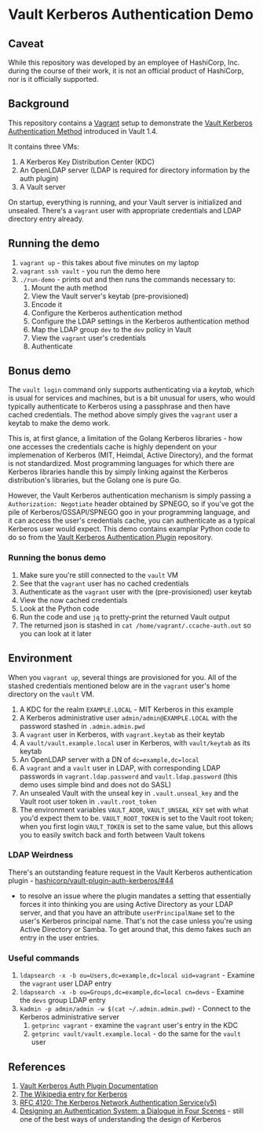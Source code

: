 # Vault Kerberos Authentication Demo

## Caveat

While this repository was developed by an employee of HashiCorp, Inc. during the course
of their work, it is not an official product of HashiCorp, nor is it officially supported.

## Background

This repository contains a [Vagrant](https://vagrant.io) setup to demonstrate
the [Vault Kerberos Authentication Method](https://www.vaultproject.io/docs/auth/kerberos)
introduced in Vault 1.4. 

It contains three VMs:

1. A Kerberos Key Distribution Center (KDC)
1. An OpenLDAP server (LDAP is required for directory information by the auth plugin)
1. A Vault server

On startup, everything is running, and your Vault server is initialized and unsealed.
There's a `vagrant` user with appropriate credentials and LDAP directory entry already.

## Running the demo

1. `vagrant up` - this takes about five minutes on my laptop
1. `vagrant ssh vault` - you run the demo here
1. `./run-demo` - prints out and then runs the commands necessary to:
   1. Mount the auth method
   1. View the Vault server's keytab (pre-provisioned)
   1. Encode it
   1. Configure the Kerberos authentication method
   1. Configure the LDAP settings in the Kerberos authentication method
   1. Map the LDAP group `dev` to the `dev` policy in Vault
   1. View the `vagrant` user's credentials
   1. Authenticate

## Bonus demo

The `vault login` command only supports authenticating via a _keytab_, which is
usual for services and machines, but is a bit unusual for users, who would typically
authenticate to Kerberos using a passphrase and then have cached credentials.
The method above simply gives the `vagrant` user a keytab to make the demo work.

This is, at first glance, a limitation of the Golang Kerberos libraries - how one
accesses the credentials cache is highly dependent on your implemenation of
Kerberos (MIT, Heimdal, Active Directory), and the format is not standardized. 
Most programming languages for which there are Kerberos libraries handle this by
simply linking against the Kerberos distribution's libraries, but the Golang
one is pure Go. 

However, the Vault Kerberos authentication mechanism is simply passing a 
`Authorization: Negotiate` header obtained by SPNEGO, so if you've got the pile
of Kerberos/GSSAPI/SPNEGO goo in your programming language, and it can access the
user's credentials cache, you can authenticate as a typical Kerberos user would
expect. This demo contains examplar Python code to do so from the 
[Vault Kerberos Authentication Plugin](https://github.com/hashicorp/vault-plugin-auth-kerberos)
repository.

### Running the bonus demo

1. Make sure you're still connected to the `vault` VM
1. See that the `vagrant` user has no cached credentials
1. Authenticate as the `vagrant` user with the (pre-provisioned) user keytab
1. View the now cached credentials
1. Look at the Python code
1. Run the code and use `jq` to pretty-print the returned Vault output
1. The returned json is stashed in `cat /home/vagrant/.ccache-auth.out` so you can
   look at it later

## Environment

When you `vagrant up`, several things are provisioned for you. All of the stashed
credentials mentioned below are in the `vagrant` user's home directory on the 
`vault` VM.

1. A KDC for the realm `EXAMPLE.LOCAL` - MIT Kerberos in this example
1. A Kerberos administrative user `admin/admin@EXAMPLE.LOCAL` with the password
   stashed in `.admin.admin.pwd`
1. A `vagrant` user in Kerberos, with `vagrant.keytab` as their keytab
1. A `vault/vault.example.local` user in Kerberos, with `vault/keytab` as its keytab
1. An OpenLDAP server with a DN of `dc=example,dc=local`
1. A `vagrant` and a `vault` user in LDAP, with corresponding LDAP passwords in 
   `vagrant.ldap.password` and `vault.ldap.password` (this demo uses simple bind
   and does not do SASL)
1. An unsealed Vault with the unseal key in `.vault.unseal_key` and the Vault root
   user token in `.vault.root_token`
1. The environment variables `VAULT_ADDR`, `VAULT_UNSEAL_KEY` set with what you'd
   expect them to be. `VAULT_ROOT_TOKEN` is set to the Vault root token; when you
   first login `VAULT_TOKEN` is set to the same value, but this allows you to easily
   switch back and forth between Vault tokens

### LDAP Weirdness

There's an outstanding feature request in the Vault Kerberos authentication plugin -
[hashicorp/vault-plugin-auth-kerberos/#44](https://github.com/hashicorp/vault-plugin-auth-kerberos/issues/44)
- to resolve an issue where the plugin mandates a setting that essentially forces
it into thinking you are using Active Directory as your LDAP server, and that you
have an attribute `userPrincipalName` set to the user's Kerberos principal name.
That's not the case unless you're using Active Directory or Samba. To get around
that, this demo fakes such an entry in the user entries.

### Useful commands
1. `ldapsearch -x -b ou=Users,dc=example,dc=local uid=vagrant` - Examine the `vagrant`
   user LDAP entry
1. `ldapsearch -x -b ou=Groups,dc=example,dc=local cn=devs` - Examine the `devs` group
   LDAP entry
1. `kadmin -p admin/admin -w $(cat ~/.admin.admin.pwd)` - Connect to the Kerberos 
   administrative server
   1. `getprinc vagrant` - examine the `vagrant` user's entry in the KDC
   1. `getprinc vault/vault.example.local` - do the same for the `vault` user

## References
1. [Vault Kerberos Auth Plugin Documentation](https://www.vaultproject.io/docs/auth/kerberos)
1. [The Wikipedia entry for Kerberos](https://en.wikipedia.org/wiki/Kerberos_(protocol))
1. [RFC 4120: The Kerberos Network Authentication Service(v5)](https://tools.ietf.org/html/rfc4120)
1. [Designing an Authentication System: a Dialogue in Four Scenes](https://web.mit.edu/kerberos/dialogue.html) -
   still one of the best ways of understanding the design of Kerberos
